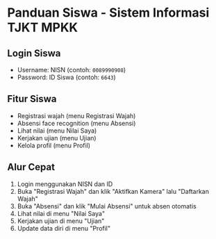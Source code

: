 # Panduan Siswa - Sistem Informasi TJKT MPKK

## Login Siswa
- Username: NISN (contoh: `0089990908`)
- Password: ID Siswa (contoh: `6643`)

## Fitur Siswa
- Registrasi wajah (menu Registrasi Wajah)
- Absensi face recognition (menu Absensi)
- Lihat nilai (menu Nilai Saya)
- Kerjakan ujian (menu Ujian)
- Kelola profil (menu Profil)

## Alur Cepat
1. Login menggunakan NISN dan ID
2. Buka "Registrasi Wajah" dan klik "Aktifkan Kamera" lalu "Daftarkan Wajah"
3. Buka "Absensi" dan klik "Mulai Absensi" untuk absen otomatis
4. Lihat nilai di menu "Nilai Saya"
5. Kerjakan ujian di menu "Ujian"
6. Update data diri di menu "Profil"
